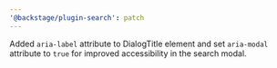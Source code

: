 ```yaml
---
'@backstage/plugin-search': patch
---
```


Added `aria-label` attribute to DialogTitle element and set `aria-modal` attribute to `true` for improved accessibility in the search modal.
